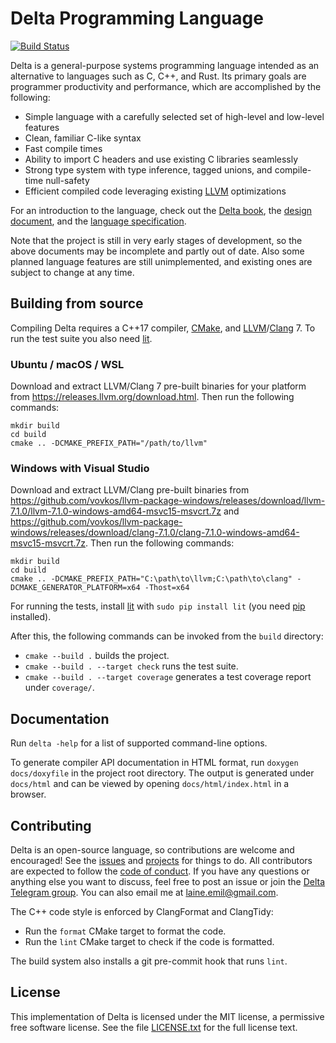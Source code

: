 # Delta Programming Language

[![Build Status](https://travis-ci.org/delta-lang/delta.svg?branch=master)](https://travis-ci.org/delta-lang/delta)

Delta is a general-purpose systems programming language intended as an
alternative to languages such as C, C++, and Rust. Its primary goals are
programmer productivity and performance, which are accomplished by the
following:

- Simple language with a carefully selected set of high-level and low-level features
- Clean, familiar C-like syntax
- Fast compile times
- Ability to import C headers and use existing C libraries seamlessly
- Strong type system with type inference, tagged unions, and compile-time null-safety
- Efficient compiled code leveraging existing [LLVM](https://llvm.org) optimizations

For an introduction to the language, check out the [Delta book](https://delta-lang.gitbook.io/delta-book/),
the [design document](docs/design.md), and the [language specification](docs/spec/spec.pdf).

Note that the project is still in very early stages of development, so the above
documents may be incomplete and partly out of date. Also some planned language
features are still unimplemented, and existing ones are subject to change at any time.

## Building from source

Compiling Delta requires a C++17 compiler, [CMake](https://cmake.org), and
[LLVM](https://llvm.org)/[Clang](https://clang.llvm.org) 7. To run the test
suite you also need [lit](https://llvm.org/docs/CommandGuide/lit.html).

### Ubuntu / macOS / WSL

Download and extract LLVM/Clang 7 pre-built binaries for your platform from
https://releases.llvm.org/download.html. Then run the following commands:

    mkdir build
    cd build
    cmake .. -DCMAKE_PREFIX_PATH="/path/to/llvm"

### Windows with Visual Studio

Download and extract LLVM/Clang pre-built binaries from
https://github.com/vovkos/llvm-package-windows/releases/download/llvm-7.1.0/llvm-7.1.0-windows-amd64-msvc15-msvcrt.7z
and https://github.com/vovkos/llvm-package-windows/releases/download/clang-7.1.0/clang-7.1.0-windows-amd64-msvc15-msvcrt.7z.
Then run the following commands:

    mkdir build
    cd build
    cmake .. -DCMAKE_PREFIX_PATH="C:\path\to\llvm;C:\path\to\clang" -DCMAKE_GENERATOR_PLATFORM=x64 -Thost=x64

For running the tests, install [lit](https://llvm.org/docs/CommandGuide/lit.html)
with `sudo pip install lit` (you need [pip](https://pip.pypa.io/en/stable/) installed).

After this, the following commands can be invoked from the `build` directory:

- `cmake --build .` builds the project.
- `cmake --build . --target check` runs the test suite.
- `cmake --build . --target coverage` generates a test coverage report under `coverage/`.

## Documentation

Run `delta -help` for a list of supported command-line options.

To generate compiler API documentation in HTML format, run `doxygen docs/doxyfile`
in the project root directory. The output is generated under `docs/html` and can be
viewed by opening `docs/html/index.html` in a browser.

## Contributing

Delta is an open-source language, so contributions are welcome and encouraged!
See the [issues](https://github.com/delta-lang/delta/issues) and
[projects](https://github.com/delta-lang/delta/projects) for things to do.
All contributors are expected to follow the [code of conduct](docs/CODE_OF_CONDUCT.md).
If you have any questions or anything else you want to discuss, feel free to
post an issue or join the [Delta Telegram group](https://t.me/deltalang).
You can also email me at [laine.emil@gmail.com](mailto:laine.emil@gmail.com).

The C++ code style is enforced by ClangFormat and ClangTidy:

- Run the `format` CMake target to format the code.
- Run the `lint` CMake target to check if the code is formatted.

The build system also installs a git pre-commit hook that runs `lint`.

## License

This implementation of Delta is licensed under the MIT license, a permissive
free software license. See the file [LICENSE.txt](LICENSE.txt) for the full
license text.
